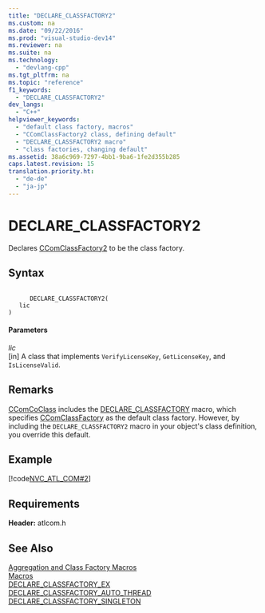 ```yaml
---
title: "DECLARE_CLASSFACTORY2"
ms.custom: na
ms.date: "09/22/2016"
ms.prod: "visual-studio-dev14"
ms.reviewer: na
ms.suite: na
ms.technology: 
  - "devlang-cpp"
ms.tgt_pltfrm: na
ms.topic: "reference"
f1_keywords: 
  - "DECLARE_CLASSFACTORY2"
dev_langs: 
  - "C++"
helpviewer_keywords: 
  - "default class factory, macros"
  - "CComClassFactory2 class, defining default"
  - "DECLARE_CLASSFACTORY2 macro"
  - "class factories, changing default"
ms.assetid: 38a6c969-7297-4bb1-9ba6-1fe2d355b285
caps.latest.revision: 15
translation.priority.ht: 
  - "de-de"
  - "ja-jp"
---
```

# DECLARE_CLASSFACTORY2
Declares [CComClassFactory2](../vs140/ccomclassfactory2-class.md) to be the class factory.  
  
## Syntax  
  
```  
  
      DECLARE_CLASSFACTORY2(   
   lic    
)  
```  
  
#### Parameters  
 *lic*  
 [in] A class that implements `VerifyLicenseKey`, `GetLicenseKey`, and `IsLicenseValid`.  
  
## Remarks  
 [CComCoClass](../vs140/ccomcoclass-class.md) includes the [DECLARE_CLASSFACTORY](../vs140/declare_classfactory.md) macro, which specifies [CComClassFactory](../vs140/ccomclassfactory-class.md) as the default class factory. However, by including the `DECLARE_CLASSFACTORY2` macro in your object's class definition, you override this default.  
  
## Example  
 [!code[NVC_ATL_COM#2](../vs140/codesnippet/CPP/declare_classfactory2_1.h)]  
  
## Requirements  
 **Header:** atlcom.h  
  
## See Also  
 [Aggregation and Class Factory Macros](../vs140/aggregation-and-class-factory-macros.md)   
 [Macros](../vs140/atl-macros.md)   
 [DECLARE_CLASSFACTORY_EX](../vs140/declare_classfactory_ex.md)   
 [DECLARE_CLASSFACTORY_AUTO_THREAD](../vs140/declare_classfactory_auto_thread.md)   
 [DECLARE_CLASSFACTORY_SINGLETON](../vs140/declare_classfactory_singleton.md)